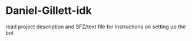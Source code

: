 # Daniel-Gillett-idk
read project description and SFZ/text file for instructions on setting up the bot
